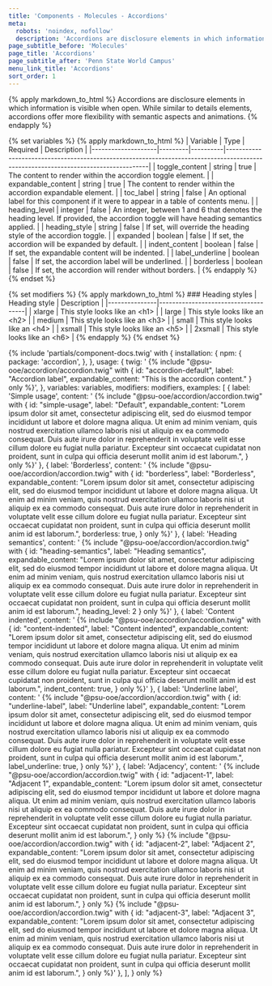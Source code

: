 ```yaml
---
title: 'Components - Molecules - Accordions'
meta:
  robots: 'noindex, nofollow'
  description: 'Accordions are disclosure elements in which information is visible when open.'
page_subtitle_before: 'Molecules'
page_title: 'Accordions'
page_subtitle_after: 'Penn State World Campus'
menu_link_title: 'Accordions'
sort_order: 1
---
```

{% apply markdown_to_html %}
  Accordions are disclosure elements in which information is visible when open.
  While similar to details elements, accordions offer more flexibility with
  semantic aspects and animations.
{% endapply %}

{% set variables %}
  {% apply markdown_to_html %}
  | Variable           | Type    | Required | Description                                                                                                                        |
  |--------------------|---------|----------|------------------------------------------------------------------------------------------------------------------------------------|
  | toggle_content     | string  | true     | The content to render within the accordion toggle element.                                                                         |
  | expandable_content | string  | true     | The content to render within the accordion expandable element.                                                                     |
  | toc_label          | string  | false    | An optional label for this component if it were to appear in a table of contents menu.                                             |
  | heading_level      | integer | false    | An integer, between 1 and 6 that denotes the heading level. If provided, the accordion toggle will have heading semantics applied. |
  | heading_style      | string  | false    | If set, will override the heading style of the accordion toggle.                                                                   |
  | expanded           | boolean | false    | If set, the accordion will be expanded by default.                                                                                 |
  | indent_content     | boolean | false    | If set, the expandable content will be indented.                                                                                   |
  | label_underline    | boolean | false    | If set, the accordion label will be underlined.                                                                                    |
  | borderless         | boolean | false    | If set, the accordion will render without borders.                                                                                 |
  {% endapply %}
{% endset %}

{% set modifiers %}
  {% apply markdown_to_html %}
    ### Heading styles
    | Heading style | Description                         |
    |---------------|-------------------------------------|
    | xlarge        | This style looks like an &lt;h1&gt; |
    | large         | This style looks like an &lt;h2&gt; |
    | medium        | This style looks like an &lt;h3&gt; |
    | small         | This style looks like an &lt;h4&gt; |
    | xsmall        | This style looks like an &lt;h5&gt; |
    | 2xsmall       | This style looks like an &lt;h6&gt; |
  {% endapply %}
{% endset %}

{% include 'partials/component-docs.twig' with {
  installation: {
    npm: {
      package: 'accordion',
    },
  },
  usage: {
    twig: '
{% include "@psu-ooe/accordion/accordion.twig" with {
  id: "accordion-default",
  label: "Accordion label",
  expandable_content: "This is the accordion content."
} only %}',
  },
  variables: variables,
  modifiers: modifiers,
  examples: [
    {
      label: 'Simple usage', 
      content: '
{% include "@psu-ooe/accordion/accordion.twig" with {
  id: "simple-usage",
  label: "Default",
  expandable_content: "Lorem ipsum dolor sit amet, consectetur adipiscing elit, sed do eiusmod tempor incididunt ut labore et dolore magna aliqua. Ut enim ad minim veniam, quis nostrud exercitation ullamco laboris nisi ut aliquip ex ea commodo consequat. Duis aute irure dolor in reprehenderit in voluptate velit esse cillum dolore eu fugiat nulla pariatur. Excepteur sint occaecat cupidatat non proident, sunt in culpa qui officia deserunt mollit anim id est laborum.",
} only %}'
    },
    {
      label: 'Borderless',
      content: '
{% include "@psu-ooe/accordion/accordion.twig" with {
  id: "borderless",
  label: "Borderless",
  expandable_content: "Lorem ipsum dolor sit amet, consectetur adipiscing elit, sed do eiusmod tempor incididunt ut labore et dolore magna aliqua. Ut enim ad minim veniam, quis nostrud exercitation ullamco laboris nisi ut aliquip ex ea commodo consequat. Duis aute irure dolor in reprehenderit in voluptate velit esse cillum dolore eu fugiat nulla pariatur. Excepteur sint occaecat cupidatat non proident, sunt in culpa qui officia deserunt mollit anim id est laborum.",
  borderless: true,
} only %}'
    },
    {
      label: 'Heading semantics', 
      content: '
{% include "@psu-ooe/accordion/accordion.twig" with {
  id: "heading-semantics",
  label: "Heading semantics",
  expandable_content: "Lorem ipsum dolor sit amet, consectetur adipiscing elit, sed do eiusmod tempor incididunt ut labore et dolore magna aliqua. Ut enim ad minim veniam, quis nostrud exercitation ullamco laboris nisi ut aliquip ex ea commodo consequat. Duis aute irure dolor in reprehenderit in voluptate velit esse cillum dolore eu fugiat nulla pariatur. Excepteur sint occaecat cupidatat non proident, sunt in culpa qui officia deserunt mollit anim id est laborum.",
  heading_level: 2
} only %}'
    },
    {
      label: 'Content indented', 
      content: '
{% include "@psu-ooe/accordion/accordion.twig" with {
  id: "content-indented",
  label: "Content indented",
  expandable_content: "Lorem ipsum dolor sit amet, consectetur adipiscing elit, sed do eiusmod tempor incididunt ut labore et dolore magna aliqua. Ut enim ad minim veniam, quis nostrud exercitation ullamco laboris nisi ut aliquip ex ea commodo consequat. Duis aute irure dolor in reprehenderit in voluptate velit esse cillum dolore eu fugiat nulla pariatur. Excepteur sint occaecat cupidatat non proident, sunt in culpa qui officia deserunt mollit anim id est laborum.",
  indent_content: true,
} only %}'
    },
    {
      label: 'Underline label', 
      content: '
{% include "@psu-ooe/accordion/accordion.twig" with {
  id: "underline-label",
  label: "Underline label",
  expandable_content: "Lorem ipsum dolor sit amet, consectetur adipiscing elit, sed do eiusmod tempor incididunt ut labore et dolore magna aliqua. Ut enim ad minim veniam, quis nostrud exercitation ullamco laboris nisi ut aliquip ex ea commodo consequat. Duis aute irure dolor in reprehenderit in voluptate velit esse cillum dolore eu fugiat nulla pariatur. Excepteur sint occaecat cupidatat non proident, sunt in culpa qui officia deserunt mollit anim id est laborum.",
  label_underline: true,
} only %}'
    },
    {
      label: 'Adjacency', 
      content: '
{% include "@psu-ooe/accordion/accordion.twig" with {
  id: "adjacent-1",
  label: "Adjacent 1",
  expandable_content: "Lorem ipsum dolor sit amet, consectetur adipiscing elit, sed do eiusmod tempor incididunt ut labore et dolore magna aliqua. Ut enim ad minim veniam, quis nostrud exercitation ullamco laboris nisi ut aliquip ex ea commodo consequat. Duis aute irure dolor in reprehenderit in voluptate velit esse cillum dolore eu fugiat nulla pariatur. Excepteur sint occaecat cupidatat non proident, sunt in culpa qui officia deserunt mollit anim id est laborum.",
} only %}
{% include "@psu-ooe/accordion/accordion.twig" with {
  id: "adjacent-2",
  label: "Adjacent 2",
  expandable_content: "Lorem ipsum dolor sit amet, consectetur adipiscing elit, sed do eiusmod tempor incididunt ut labore et dolore magna aliqua. Ut enim ad minim veniam, quis nostrud exercitation ullamco laboris nisi ut aliquip ex ea commodo consequat. Duis aute irure dolor in reprehenderit in voluptate velit esse cillum dolore eu fugiat nulla pariatur. Excepteur sint occaecat cupidatat non proident, sunt in culpa qui officia deserunt mollit anim id est laborum.",
} only %}
{% include "@psu-ooe/accordion/accordion.twig" with {
  id: "adjacent-3",
  label: "Adjacent 3",
  expandable_content: "Lorem ipsum dolor sit amet, consectetur adipiscing elit, sed do eiusmod tempor incididunt ut labore et dolore magna aliqua. Ut enim ad minim veniam, quis nostrud exercitation ullamco laboris nisi ut aliquip ex ea commodo consequat. Duis aute irure dolor in reprehenderit in voluptate velit esse cillum dolore eu fugiat nulla pariatur. Excepteur sint occaecat cupidatat non proident, sunt in culpa qui officia deserunt mollit anim id est laborum.",
} only %}'
    },
  ],
} only %}